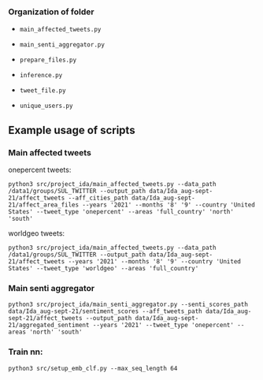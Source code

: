 ### Organization of folder

- `main_affected_tweets.py` 

- `main_senti_aggregator.py` 

- `prepare_files.py` 

- `inference.py` 

- `tweet_file.py` 

- `unique_users.py` 

## Example usage of scripts

### Main affected tweets
onepercent tweets:
```
python3 src/project_ida/main_affected_tweets.py --data_path /data1/groups/SUL_TWITTER --output_path data/Ida_aug-sept-21/affect_tweets --aff_cities_path data/Ida_aug-sept-21/affect_area_files --years '2021' --months '8' '9' --country 'United States' --tweet_type 'onepercent' --areas 'full_country' 'north' 'south' 
```

worldgeo tweets:
```
python3 src/project_ida/main_affected_tweets.py --data_path /data1/groups/SUL_TWITTER --output_path data/Ida_aug-sept-21/affect_tweets --years '2021' --months '8' '9' --country 'United States' --tweet_type 'worldgeo' --areas 'full_country'
```

### Main senti aggregator
```
python3 src/project_ida/main_senti_aggregator.py --senti_scores_path data/Ida_aug-sept-21/sentiment_scores --aff_tweets_path data/Ida_aug-sept-21/affect_tweets --output_path data/Ida_aug-sept-21/aggregated_sentiment --years '2021' --tweet_type 'onepercent' --areas 'north' 'south'
```






### Train nn:
```
python3 src/setup_emb_clf.py --max_seq_length 64
```


